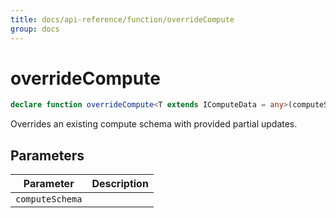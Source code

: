```yaml
---
title: docs/api-reference/function/overrideCompute
group: docs
---
```


# overrideCompute

```ts
declare function overrideCompute<T extends IComputeData = any>(computeSchema: TComputeSchema<T>): IComputeSchema<any>;
```

Overrides an existing compute schema with provided partial updates.

## Parameters

| Parameter | Description |
|-----------|-------------|
| `computeSchema` | |
